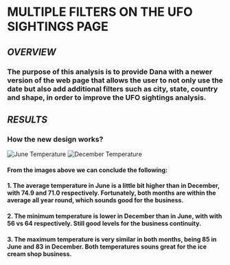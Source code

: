 # **MULTIPLE FILTERS ON THE UFO SIGHTINGS PAGE**

## ***OVERVIEW***

### The purpose of this analysis is to provide Dana with a newer version of the web page that allows the user to not only use the date but also add additional filters such as city, state, country and shape, in order to improve the UFO sightings analysis.

## ***RESULTS***

### **How the new design works?**
![June Temperature](Resources/June_Temps.png)
![December Temperature](Resources/December_Temps.png)

#### From the images above we can conclude the following:
#### 1. The average temperature in June is a little bit higher than in December, with 74.9 and 71.0 respectively. Fortunately, both months are within the average all year round, which sounds good for the business.
#### 2. The minimum temperature is lower in December than in June, with with 56 vs 64 respectively. Still good levels for the business continuity.
#### 3. The maximum temperature is very similar in both months, being 85 in June and 83 in December. Both temperatures souns great for the ice cream shop business.
